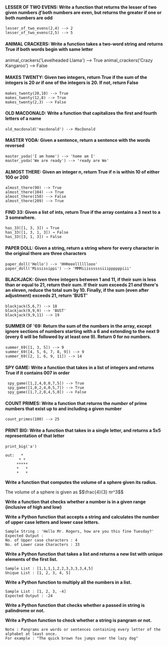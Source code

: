 #### LESSER OF TWO EVENS: Write a function that returns the lesser of two given numbers *if* both numbers are even, but returns the greater if one or both numbers are odd
    lesser_of_two_evens(2,4) --> 2
    lesser_of_two_evens(2,5) --> 5

    
#### ANIMAL CRACKERS: Write a function takes a two-word string and returns True if both words begin with same letter
animal_crackers('Levelheaded Llama') --> True
animal_crackers('Crazy Kangaroo') --> False


#### MAKES TWENTY: Given two integers, return True if the sum of the integers is 20 *or* if one of the integers is 20. If not, return False
    makes_twenty(20,10) --> True
    makes_twenty(12,8) --> True
    makes_twenty(2,3) --> False

    
#### OLD MACDONALD: Write a function that capitalizes the first and fourth letters of a name
    old_macdonald('macdonald') --> MacDonald


#### MASTER YODA: Given a sentence, return a sentence with the words reversed
    master_yoda('I am home') --> 'home am I'
    master_yoda('We are ready') --> 'ready are We'
    

#### ALMOST THERE: Given an integer n, return True if n is within 10 of either 100 or 200
    almost_there(90) --> True
    almost_there(104) --> True
    almost_there(150) --> False
    almost_there(209) --> True
    
    
#### FIND 33: Given a list of ints, return True if the array contains a 3 next to a 3 somewhere.
    has_33([1, 3, 3]) → True
    has_33([1, 3, 1, 3]) → False
    has_33([3, 1, 3]) → False
    
    
#### PAPER DOLL: Given a string, return a string where for every character in the original there are three characters
    paper_doll('Hello') --> 'HHHeeellllllooo'
    paper_doll('Mississippi') --> 'MMMiiissssssiiippppppiii'
    
    
#### BLACKJACK: Given three integers between 1 and 11, if their sum is less than or equal to 21, return their sum. If their sum exceeds 21 *and* there's an eleven, reduce the total sum by 10. Finally, if the sum (even after adjustment) exceeds 21, return 'BUST'
    blackjack(5,6,7) --> 18
    blackjack(9,9,9) --> 'BUST'
    blackjack(9,9,11) --> 19
    
    
#### SUMMER OF '69: Return the sum of the numbers in the array, except ignore sections of numbers starting with a 6 and extending to the next 9 (every 6 will be followed by at least one 9). Return 0 for no numbers.
    summer_69([1, 3, 5]) --> 9
    summer_69([4, 5, 6, 7, 8, 9]) --> 9
    summer_69([2, 1, 6, 9, 11]) --> 14
    
    
#### SPY GAME: Write a function that takes in a list of integers and returns True if it contains 007 in order
     spy_game([1,2,4,0,0,7,5]) --> True
     spy_game([1,0,2,4,0,5,7]) --> True
     spy_game([1,7,2,0,4,5,0]) --> False
     
     
#### COUNT PRIMES: Write a function that returns the *number* of prime numbers that exist up to and including a given number
    count_primes(100) --> 25


#### PRINT BIG: Write a function that takes in a single letter, and returns a 5x5 representation of that letter
    print_big('a')
    
    out:   *  
          * *
         *****
         *   *
         *   *


**Write a function that computes the volume of a sphere given its radius.**
<p>The volume of a sphere is given as $$\frac{4}{3} πr^3$$</p>


**Write a function that checks whether a number is in a given range (inclusive of high and low)**


**Write a Python function that accepts a string and calculates the number of upper case letters and lower case letters.**

    Sample String : 'Hello Mr. Rogers, how are you this fine Tuesday?'
    Expected Output : 
    No. of Upper case characters : 4
    No. of Lower case Characters : 33


**Write a Python function that takes a list and returns a new list with unique elements of the first list.**

    Sample List : [1,1,1,1,2,2,3,3,3,3,4,5]
    Unique List : [1, 2, 3, 4, 5]


**Write a Python function to multiply all the numbers in a list.**

    Sample List : [1, 2, 3, -4]
    Expected Output : -24


**Write a Python function that checks whether a passed in string is palindrome or not.**


**Write a Python function to check whether a string is pangram or not.**

    Note : Pangrams are words or sentences containing every letter of the alphabet at least once.
    For example : "The quick brown fox jumps over the lazy dog"

